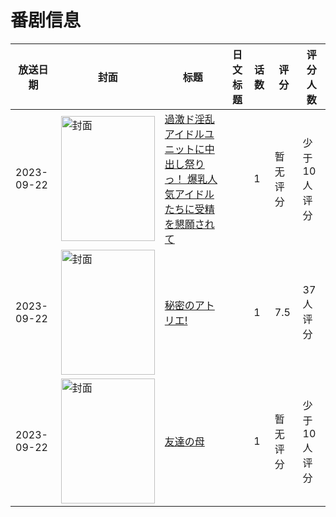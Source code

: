 # 番剧信息

|放送日期|封面|标题|日文标题|话数|评分|评分人数|
|---|---|---|---|---|---|---|
|2023-09-22|<img src="/img/no_icon_subject.png" alt="封面" style="width:150px;height:200px;object-fit:cover;">|[過激ド淫乱アイドルユニットに中出し祭りっ！ 爆乳人気アイドルたちに受精を懇願されて](https://bangumi.tv/subject/456723)||1|暂无评分|少于10人评分|
|2023-09-22|<img src="/img/no_icon_subject.png" alt="封面" style="width:150px;height:200px;object-fit:cover;">|[秘密のアトリエ!](https://bangumi.tv/subject/458129)||1|7.5|37人评分|
|2023-09-22|<img src="/img/no_icon_subject.png" alt="封面" style="width:150px;height:200px;object-fit:cover;">|[友達の母](https://bangumi.tv/subject/466540)||1|暂无评分|少于10人评分|
